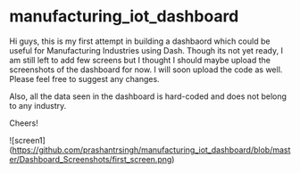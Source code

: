 # manufacturing_iot_dashboard

Hi guys, this is my first attempt in building a dashbaord which could be useful for Manufacturing Industries using Dash. Though its not yet ready, I am still left to add few screens but I thought I should maybe upload the screenshots of the dashboard for now. I will soon upload the code as well. Please feel free to suggest any changes.

Also, all the data seen in the dashboard is hard-coded and does not belong to any industry.

Cheers!


![screen1]
(https://github.com/prashantrsingh/manufacturing_iot_dashboard/blob/master/Dashboard_Screenshots/first_screen.png)
